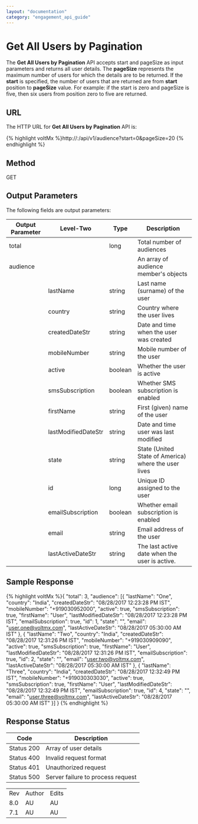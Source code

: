 ```yaml
---
layout: "documentation"
category: "engagement_api_guide"
---
```

                            


Get All Users by Pagination
===========================

The **Get All Users by Pagination** API accepts start and pageSize as input parameters and returns all user details. The **pageSize** represents the maximum number of users for which the details are to be returned. If the **start** is specified, the number of users that are returned are from **start** position to **pageSize** value. For example: if the start is zero and pageSize is five, then six users from position zero to five are returned.

URL
---

The HTTP URL for **Get All Users by Pagination** API is:

{% highlight voltMx %}http://<host>:<port>/api/v1/audience?start=0&pageSize=20
{% endhighlight %}

Method
------

GET

Output Parameters
-----------------

The following fields are output parameters:

  
| Output Parameter | Level-Two | Type | Description |
| --- | --- | --- | --- |
| total |   | long | Total number of audiences |
| audience |   |   | An array of audience member's objects |
|   | lastName | string | Last name (surname) of the user |
|   | country | string | Country where the user lives |
|   | createdDateStr | string | Date and time when the user was created |
|   | mobileNumber | string | Mobile number of the user |
|   | active | boolean | Whether the user is active |
|   | smsSubscription | boolean | Whether SMS subscription is enabled |
|   | firstName | string | First (given) name of the user |
|   | lastModifiedDateStr | string | Date and time user was last modified |
|   | state | string | State (United State of America) where the user lives |
|   | id | long | Unique ID assigned to the user |
|   | emailSubscription | boolean | Whether email subscription is enabled |
|   | email | string | Email address of the user |
|   | lastActiveDateStr | string | The last active date when the user is active. |

Sample Response
---------------

{% highlight voltMx %}{
	"total": 3,
	"audience": [{
		"lastName": "One",
		"country": "India",
		"createdDateStr": "08/28/2017 12:23:28 PM IST",
		"mobileNumber": "+919030952000",
		"active": true,
		"smsSubscription": true,
		"firstName": "User",
		"lastModifiedDateStr": "08/28/2017 12:23:28 PM IST",
		"emailSubscription": true,
		"id": 1,
		"state": "",
		"email": "user.one@voltmx.com",
		"lastActiveDateStr": "08/28/2017 05:30:00 AM IST"
	}, {
		"lastName": "Two",
		"country": "India",
		"createdDateStr": "08/28/2017 12:31:26 PM IST",
		"mobileNumber": "+919030909090",
		"active": true,
		"smsSubscription": true,
		"firstName": "User",
		"lastModifiedDateStr": "08/28/2017 12:31:26 PM IST",
		"emailSubscription": true,
		"id": 2,
		"state": "",
		"email": "user.two@voltmx.com",
		"lastActiveDateStr": "08/28/2017 05:30:00 AM IST"
	}, {
		"lastName": "Three",
		"country": "India",
		"createdDateStr": "08/28/2017 12:32:49 PM IST",
		"mobileNumber": "+919030303030",
		"active": true,
		"smsSubscription": true,
		"firstName": "User",
		"lastModifiedDateStr": "08/28/2017 12:32:49 PM IST",
		"emailSubscription": true,
		"id": 4,
		"state": "",
		"email": "user.three@voltmx.com",
		"lastActiveDateStr": "08/28/2017 05:30:00 AM IST"
	}]
}
{% endhighlight %}

Response Status
---------------

  
| Code | Description |
| --- | --- |
| Status 200 | Array of user details |
| Status 400 | Invalid request format |
| Status 401 | Unauthorized request |
| Status 500 | Server failure to process request |

<table class="TableStyle-RevisionTable" cellspacing="0" style="mc-table-style: url('../Resources/TableStyles/RevisionTable.css');" data-mc-conditions="Default.HTML"><colgroup><col class="TableStyle-RevisionTable-Column-Column1"> <col class="TableStyle-RevisionTable-Column-Column1"> <col class="TableStyle-RevisionTable-Column-Column1"></colgroup><tbody><tr class="TableStyle-RevisionTable-Body-Body1"><td class="TableStyle-RevisionTable-BodyE-Column1-Body1">Rev</td><td class="TableStyle-RevisionTable-BodyE-Column1-Body1">Author</td><td class="TableStyle-RevisionTable-BodyD-Column1-Body1">Edits</td></tr><tr class="TableStyle-RevisionTable-Body-Body1"><td class="TableStyle-RevisionTable-BodyE-Column1-Body1">8.0</td><td class="TableStyle-RevisionTable-BodyE-Column1-Body1">AU</td><td class="TableStyle-RevisionTable-BodyD-Column1-Body1">AU</td></tr><tr class="TableStyle-RevisionTable-Body-Body1"><td class="TableStyle-RevisionTable-BodyB-Column1-Body1">7.1</td><td class="TableStyle-RevisionTable-BodyB-Column1-Body1">AU</td><td class="TableStyle-RevisionTable-BodyA-Column1-Body1">AU</td></tr></tbody></table>
